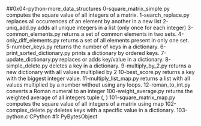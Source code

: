 ##0x04-python-more_data_structures
0-square_matrix_simple.py computes the square value of all integers of a matrix.
1-search_replace.py replaces all occurrences of an element by another in a new list
2-uniq_add.py adds all unique integers in a list (only once for each integer)
3-common_elements.py returns a set of common elements in two sets.
4-only_diff_elements.py returns a set of all elements present in only one set.
5-number_keys.py returns the number of keys in a dictionary.
6-print_sorted_dictionary.py prints a dictionary by ordered keys.
7-update_dictionary.py replaces or adds key/value in a dictionary.
8-simple_delete.py deletes a key in a dictionary.
9-multiply_by_2.py  returns a new dictionary with all values multiplied by 2
10-best_score.py returns a key with the biggest integer value.
11-multiply_list_map.py returns a list with all values multiplied by a number without using any loops.
12-roman_to_int.py converts a Roman numeral to an integer
100-weight_average.py returns the weighted average of all integers tuple (<score>, <weight>)
101-square_matrix_map.py computes the square value of all integers of a matrix using map
102-complex_delete.py deletes keys with a specific value in a dictionary.
103-python.c CPython #1: PyBytesObject
